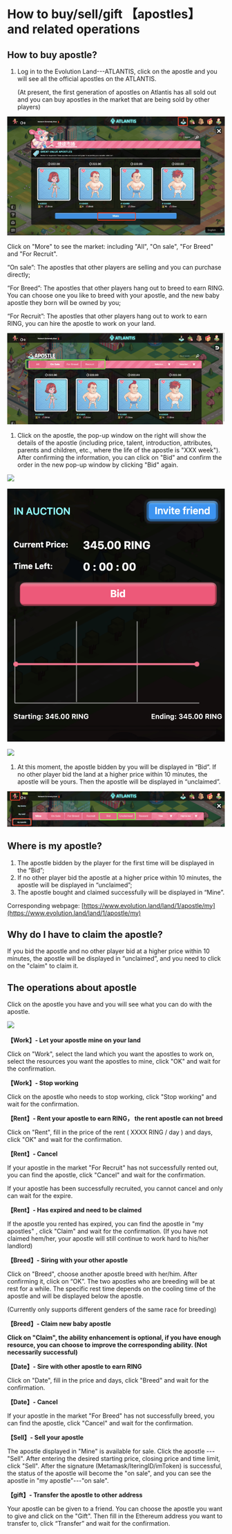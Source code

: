 # How to buy/sell/gift 【apostles】 and related operations

## **How to buy apostle?**

1. Log in to the Evolution Land---ATLANTIS, click on the apostle and you will see all the official apostles on the ATLANTIS.

   \(At present, the first generation of apostles on Atlantis has all sold out and you can buy apostles in the market that are being sold by other players\)

![](../../.gitbook/assets/eth-trade-apostle-1.png)

Click on "More" to see the market: including "All", "On sale", "For Breed" and "For Recruit".

“On sale”: The apostles that other players are selling and you can purchase directly;

“For Breed”: The apostles that other players hang out to breed to earn RING. You can choose one you like to breed with your apostle, and the new baby apostle they born will be owned by you;

“For Recruit”: The apostles that other players hang out to work to earn RING, you can hire the apostle to work on your land.

![](../../.gitbook/assets/eth-trade-apostle-2.png)

1. Click on the apostle, the pop-up window on the right will show the details of the apostle \(including price, talent, introduction, attributes, parents and children, etc., where the life of the apostle is "XXX week"\). After confirming the information, you can click on "Bid" and confirm the order in the new pop-up window by clicking "Bid" again.

![](https://lh6.googleusercontent.com/zeaxbLj9gvS_M_TBPDww5OyOcWLdqAHLAp_vZFw5SmDtUsJUibhOMvkaGM5tCZmkZsLsQUVKFyfti-x_u7kZT-opOlIfWQUVKhxzvkkSq0ObCH8qAxs6ytT-hIGqQgQ9sip9Y1BP)

![](../../.gitbook/assets/auction-timer.png)

![](https://lh4.googleusercontent.com/CI5x4NJQbZZKlhhv6GY59YzRIWs7ZgW3jn9k5ahfw6674naIHanPuy-pxAZZpsov3dPouOTHjQCJznq9XVjwL2g8WhT56fT2cOiviNXdSNXDzOnhCKuuQKeFovnUbJdLO2F3VwgA)

1. At this moment, the apostle bidden by you will be displayed in “Bid”. If no other player bid the land at a higher price within 10 minutes, the apostle will be yours. Then the apostle will be displayed in “unclaimed”.

![](../../.gitbook/assets/eth-my-apostle.png)

## **Where is my apostle?**

1. The apostle bidden by the player for the first time will be displayed in the “Bid”;
2. If no other player bid the apostle at a higher price within 10 minutes, the apostle will be displayed in “unclaimed”;
3. The apostle bought and claimed successfully will be displayed in “Mine”.

Corresponding webpage: [https://www.evolution.land/land/1/apostle/my](https://www.evolution.land/land/1/apostle/my)

## **Why do I have to claim the apostle?**

If you bid the apostle and no other player bid at a higher price within 10 minutes, the apostle will be displayed in “unclaimed”, and you need to click on the "claim" to claim it.

## **The operations about apostle**

Click on the apostle you have and you will see what you can do with the apostle.

![](https://evolutionland.zendesk.com/hc/article_attachments/360024987773/mceclip6.png)

**【Work】- Let your apostle mine on your land**

Click on "Work", select the land which you want the apostles to work on, select the resources you want the apostles to mine, click "OK" and wait for the confirmation.

**【Work】- Stop working**

Click on the apostle who needs to stop working, click "Stop working" and wait for the confirmation.

**【Rent】- Rent your apostle to earn RING， the rent apostle can not breed**

Click on "Rent", fill in the price of the rent \( XXXX RING / day \) and days, click "OK" and wait for the confirmation.

**【Rent】- Cancel**

If your apostle in the market "For Recruit" has not successfully rented out, you can find the apostle, click "Cancel" and wait for the confirmation.

If your apostle has been successfully recruited, you cannot cancel and only can wait for the expire.

**【Rent】- Has expired and need to be claimed**

If the apostle you rented has expired, you can find the apostle in "my apostles" , click "Claim" and wait for the confirmation. \(If you have not claimed hem/her, your apostle will still continue to work hard to his/her landlord\)

**【Breed】- Siring with your other apostle**

Click on "Breed", choose another apostle breed with her/him. After confirming it, click on “OK”. The two apostles who are breeding will be at rest for a while. The specific rest time depends on the cooling time of the apostle and will be displayed below the apostle.

\(Currently only supports different genders of the same race for breeding\)

**【Breed】- Claim new baby apostle**

**Click on "Claim", the ability enhancement is optional, if you have enough resource, you can choose to improve the corresponding ability. \(Not necessarily successful\)**

**【Date】- Sire with other apostle to earn RING**

Click on "Date", fill in the price and days, click "Breed" and wait for the confirmation.

**【Date】- Cancel**

If your apostle in the market "For Breed" has not successfully breed, you can find the apostle, click "Cancel" and wait for the confirmation.

**【Sell】- Sell your apostle**

The apostle displayed in "Mine" is available for sale. Click the apostle --- "Sell". After entering the desired starting price, closing price and time limit, click "Sell". After the signature \(Metamask/IteringID/imToken\) is successful, the status of the apostle will become the "on sale", and you can see the apostle in "my apostle"---"on sale".

**【gift】- Transfer the apostle to other address**

Your apostle can be given to a friend. You can choose the apostle you want to give and click on the "Gift". Then fill in the Ethereum address you want to transfer to, click “Transfer” and wait for the confirmation.

